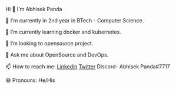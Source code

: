 Hi 👋 I'm Abhisek Panda

🏫 I'm currently in 2nd year in BTech - Computer Science.

🌱 I’m currently learning docker and kubernetes.

👯 I’m looking to opensource project.

💬 Ask me about OpenSource and DevOps.

📫 How to reach me: [Linkedin](https://www.linkedin.com/in/abhisek-panda-b139691ab/) [Twitter](https://twitter.com/abhisekstwt) Discord- Abhisek Panda#7717

😄 Pronouns: He/His
